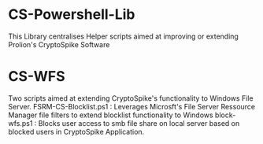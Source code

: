 # CS-Powershell-Lib

This Library centralises Helper scripts aimed at improving or extending Prolion's CryptoSpike Software

# CS-WFS

Two scripts aimed at extending CryptoSpike's functionality to Windows File Server.
    FSRM-CS-Blocklist.ps1   : Leverages Microsft's File Server Ressource Manager file filters to extend blocklist functionality to Windows
    block-wfs.ps1           : Blocks user access to smb file share on local server based on blocked users in CryptoSpike Application.

